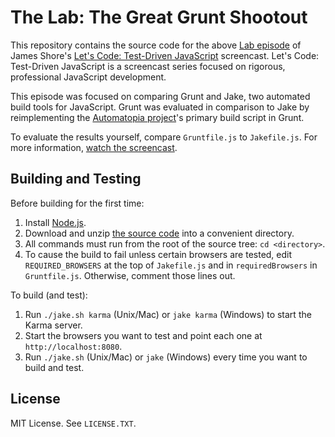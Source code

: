 The Lab: The Great Grunt Shootout
=============

This repository contains the source code for the above [Lab episode](http://www.letscodejavascript.com/v3/episodes/lab/1) of James Shore's [Let's Code: Test-Driven JavaScript](http://www.letscodejavascript.com) screencast. Let's Code: Test-Driven JavaScript is a screencast series focused on rigorous, professional JavaScript development.

This episode was focused on comparing Grunt and Jake, two automated build tools for JavaScript. Grunt was evaluated in comparison to Jake by reimplementing the [Automatopia project](https://github.com/jamesshore/automatopia)'s primary build script in Grunt.

To evaluate the results yourself, compare `Gruntfile.js` to `Jakefile.js`. For more information, [watch the screencast](http://www.letscodejavascript.com/v3/episodes/lab/1).


Building and Testing
--------------------

Before building for the first time:

1. Install [Node.js](http://nodejs.org/download/).
2. Download and unzip [the source code](https://github.com/jamesshore/automatopia/archive/master.zip) into a convenient directory.
3. All commands must run from the root of the source tree: `cd <directory>`.
4. To cause the build to fail unless certain browsers are tested, edit `REQUIRED_BROWSERS` at the top of `Jakefile.js` and in `requiredBrowsers` in `Gruntfile.js`. Otherwise, comment those lines out.

To build (and test):

1. Run `./jake.sh karma` (Unix/Mac) or `jake karma` (Windows) to start the Karma server.
2. Start the browsers you want to test and point each one at `http://localhost:8080`.
3. Run `./jake.sh` (Unix/Mac) or `jake` (Windows) every time you want to build and test.


License
-------

MIT License. See `LICENSE.TXT`.